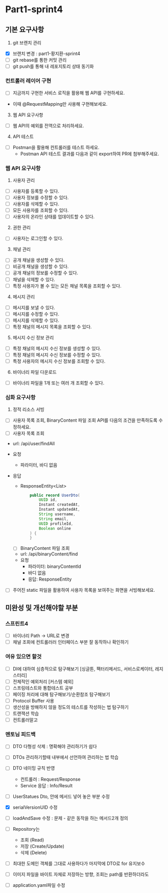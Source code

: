 # Part1-sprint4

## 기본 요구사항

1. git 브랜치 관리

- [x] 브랜치 변경 : part1-황지환-sprint4
- [ ] git rebase를 통한 커밋 관리
- [ ] git push를 통해 내 레포지토리 상태 동기화

### 컨트롤러 레이어 구현

- [ ]  지금까지 구현한 서비스 로직을 활용해 웹 API를 구현하세요.
- 이때 @RequestMapping만 사용해 구현해보세요.

3. 웹 API 요구사항

- [ ]  웹 API의 예외를 전역으로 처리하세요.

4. API 테스트

- [ ] Postman을 활용해 컨트롤러를 테스트 하세요.
    - Postman API 테스트 결과를 다음과 같이 export하여 PR에 첨부해주세요.

### 웹 API 요구사항

1. 사용자 관리

- [ ] 사용자를 등록할 수 있다.
- [ ] 사용자 정보를 수정할 수 있다.
- [ ] 사용자를 삭제할 수 있다.
- [ ] 모든 사용자를 조회할 수 있다.
- [ ] 사용자의 온라인 상태를 업데이트할 수 있다.

2. 권한 관리

- [ ] 사용자는 로그인할 수 있다.

3. 채널 관리

- [ ] 공개 채널을 생성할 수 있다.
- [ ] 비공개 채널을 생성할 수 있다.
- [ ] 공개 채널의 정보를 수정할 수 있다.
- [ ] 채널을 삭제할 수 있다.
- [ ] 특정 사용자가 볼 수 있는 모든 채널 목록을 조회할 수 있다.

4. 메시지 관리

- [ ] 메시지를 보낼 수 있다.
- [ ] 메시지를 수정할 수 있다.
- [ ] 메시지를 삭제할 수 있다.
- [ ] 특정 채널의 메시지 목록을 조회할 수 있다.

5. 메시지 수신 정보 관리

- [ ] 특정 채널의 메시지 수신 정보를 생성할 수 있다.
- [ ] 특정 채널의 메시지 수신 정보를 수정할 수 있다.
- [ ] 특정 사용자의 메시지 수신 정보를 조회할 수 있다.

6. 바이너리 파일 다운로드

- [ ] 바이너리 파일을 1개 또는 여러 개 조회할 수 있다.

### 심화 요구사항

1. 정적 리소스 서빙

- [ ]  사용자 목록 조회, BinaryContent 파일 조회 API를 다음의 조건을 만족하도록 수정하세요.
- [ ]  사용자 목록 조회
  - url: /api/user/findAll

- 요청
    - 파라미터, 바디 없음
- 응답
    - ResponseEntity<List<UserDto>>
      ~~~java
          public record UserDto(
              UUID id,
              Instant createdAt,
              Instant updatedAt,
              String username,
              String email,
              UUID profileId,
              Boolean online
          ) {
          }
      ~~~
    - [ ]  BinaryContent 파일 조회
    - url: /api/binaryContent/find
    - 요청
        - 파라미터: binaryContentId
        - 바디 없음
        - 응답: ResponseEntity<BinaryContent>
- [ ]  주어진 static 파일을 활용하여 사용자 목록을 보여주는 화면을 서빙해보세요.

## 미완성 및 개선해야할 부분

### 스프린트4

- [ ] 바이너리 Path -> URL로 변경
- [ ] 채널 조회에 컨트롤러러 인터페이스 부분 잘 동작하나 확인하기

### 여유 있으면 할것

- [ ] DI에 대하여 심층적으로 탐구해보기 [싱글톤, 팩터리메서드, 서비스로케이터, 레지스터리]
- [ ] 전체적인 예외처리 [커스템 예외]
- [ ] 스프링테스트와 통합테스트 공부
- [ ] 페이징 처리에 대해 탐구해보기/순환참조 탐구해보기
- [ ] Protocol Buffer 사용
- [ ] 생산성을 방해하지 않을 정도의 테스트를 작성하는 법 탐구하기
- [ ] 트랜잭션 학습
- [ ] 컨트롤러말고 

### 멘토님 피드백

- [ ] DTO 다형성 삭제 : 명확해야 관리하기가 쉽다
- [ ] DTOs 관리하기할때 내부에서 선언하여 관리하는 법 학습
- [ ] DTO 네이밍 규칙 반영
  - 컨트롤러 : Request/Response
  - Service 응답 : Info/Result
- [ ] UserStatues Dto, 안에 메서드 넣어 놓은 부분 수정
- [x] serialVersionUID 수정
- [ ] loadAndSave 수정 : 문제 - 같은 동작을 하는 메서드2개 정의
- [ ] Repository는
  - 조회 (Read)
  - 저장 (Create/Update)
  - 삭제 (Delete)
- [ ] 최대한 도메인 객체를 그대로 사용하다가 마지막에 DTO로 for 유지보수
- [ ] 이미지 파일을 바이트 자체로 저장하는 방향, 조회는 path를 반환하더라도
- [ ] application.yaml파일 수정


